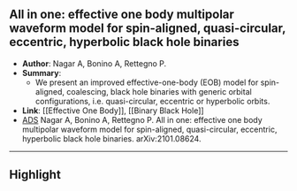 ## All in one: effective one body multipolar waveform model for spin-aligned, quasi-circular, eccentric, hyperbolic black hole binaries

- **Author**: Nagar A, Bonino A, Rettegno P.
- **Summary**:
	- We present an improved effective-one-body (EOB) model for spin-aligned, coalescing, black hole binaries with generic orbital configurations, i.e. quasi-circular, eccentric or hyperbolic orbits.
- **Link**: [[Effective One Body]], [[Binary Black Hole]]
- [ADS](https://ui.adsabs.harvard.edu/abs/2021arXiv210108624N) Nagar A, Bonino A, Rettegno P. All in one: effective one body multipolar waveform model for spin-aligned, quasi-circular, eccentric, hyperbolic black hole binaries. arXiv:2101.08624.

___

## Highlight